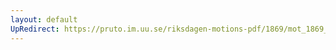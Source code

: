 ```yaml
---
layout: default
UpRedirect: https://pruto.im.uu.se/riksdagen-motions-pdf/1869/mot_1869__ak__180.pdf
---
```

